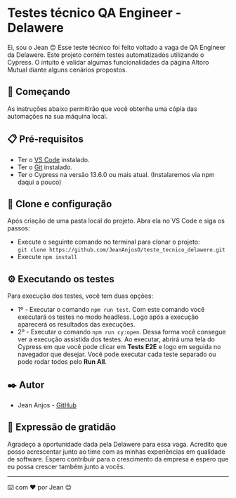 # Testes técnico QA Engineer - Delawere

Ei, sou o Jean 😊 Esse teste técnico foi feito voltado a vaga de QA Engineer da Delawere. Este projeto contém testes automatizados utilizando o Cypress. O intuito é validar algumas funcionalidades da página Altoro Mutual diante alguns cenários propostos.

## 🚀 Começando

As instruções abaixo permitirão que você obtenha uma cópia das automações na sua máquina local.

## 📋 Pré-requisitos

* Ter o [VS Code](https://code.visualstudio.com/) instalado.
* Ter o [Git](https://git-scm.com/downloads) instalado.
* Ter o Cypress na versão 13.6.0 ou mais atual. (Instalaremos via npm daqui a pouco)

## 🔧 Clone e configuração

Após criação de uma pasta local do projeto. Abra ela no VS Code e siga os passos:

* Execute o seguinte comando no terminal para clonar o projeto: <br>`git clone https://github.com/JeanAnjosO/teste_tecnico_delawere.git`
* Execute `npm install`

## ⚙️ Executando os testes
Para execução dos testes, você tem duas opções:

* 1º - Executar o comando `npm run test`. Com este comando você executará os testes no modo headless. Logo após a execução aparecerá os resultados das execuções.
* 2º - Executar o comando `npm run cy:open`. Dessa forma você consegue ver a execução assistida dos testes. Ao executar, abrirá uma tela do Cypress em que você pode clicar em **Tests E2E** e logo em seguida no navegador que desejar. Você pode executar cada teste separado ou pode rodar todos pelo **Run All**.

## ✒️ Autor

* Jean Anjos - [GitHub](https://github.com/JeanAnjosO)

## 🎁 Expressão de gratidão

Agradeço a oportunidade dada pela Delawere para essa vaga. Acredito que posso acrescentar junto ao time com as minhas experiências em qualidade de software. Espero contribuir para o crescimento da empresa e espero que eu possa crescer também junto a vocês.

___

⌨️ com ❤️ por Jean 😊
